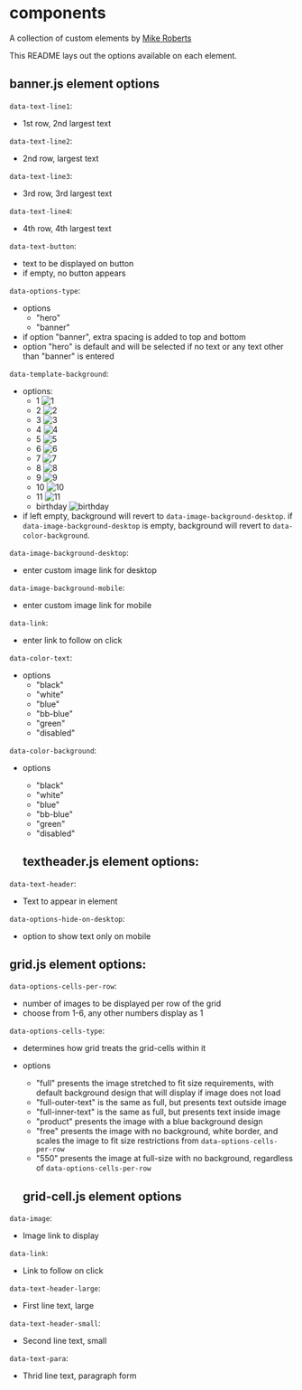 # components
A collection of custom elements by [Mike Roberts](https://github.com/robertsmikej)

This README lays out the options available on each element.



## banner.js element options

`data-text-line1`:
* 1st row, 2nd largest text

`data-text-line2`: 
* 2nd row, largest text

`data-text-line3`: 
* 3rd row, 3rd largest text

`data-text-line4`: 
* 4th row, 4th largest text

`data-text-button`:
* text to be displayed on button 
* if empty, no button appears

`data-options-type`:
* options
  * "hero" 
  * "banner"
* if option "banner", extra spacing is added to top and bottom 
* option "hero" is default and will be selected if no text or any text other than "banner" is entered

`data-template-background`:
* options:
  * 1 ![1](https://www.bodybuilding.com/images/lpimages/optimization/evergreen-header-01.jpg)
  * 2 ![2](https://www.bodybuilding.com/images/lpimages/optimization/evergreen-header-02.jpg)
  * 3 ![3](https://www.bodybuilding.com/images/lpimages/optimization/evergreen-header-03.jpg)
  * 4 ![4](https://www.bodybuilding.com/images/lpimages/optimization/evergreen-header-04.jpg)
  * 5 ![5](https://www.bodybuilding.com/images/lpimages/optimization/evergreen-header-05.jpg)
  * 6 ![6](https://www.bodybuilding.com/images/lpimages/optimization/evergreen-header-06.jpg)
  * 7 ![7](https://www.bodybuilding.com/images/lpimages/optimization/evergreen-header-07.jpg)
  * 8 ![8](https://www.bodybuilding.com/images/lpimages/optimization/evergreen-header-08.jpg)
  * 9 ![9](https://www.bodybuilding.com/images/lpimages/optimization/evergreen-header-09.jpg) 
  * 10 ![10](https://www.bodybuilding.com/images/lpimages/optimization/evergreen-header-10.jpg)
  * 11 ![11](https://www.bodybuilding.com/images/lpimages/optimization/evergreen-header-11.jpg)  
  * birthday ![birthday](https://www.bodybuilding.com/images/2020/april/04-01-customer-apprec-headers-desktop.jpg)
* if left empty, background will revert to `data-image-background-desktop`. if `data-image-background-desktop` is empty, background will revert to `data-color-background`.

`data-image-background-desktop`:
* enter custom image link for desktop

`data-image-background-mobile`:
* enter custom image link for mobile

`data-link`: 
* enter link to follow on click

`data-color-text`:
* options 
  * "black"
  * "white"
  * "blue"
  * "bb-blue"
  * "green"
  * "disabled" 

`data-color-background`:
* options 
  * "black"
  * "white"
  * "blue"
  * "bb-blue"
  * "green"
  * "disabled" 
  
  ## textheader.js element options:

`data-text-header`:
* Text to appear in element

`data-options-hide-on-desktop`:
* option to show text only on mobile



## grid.js element options:

`data-options-cells-per-row`:
* number of images to be displayed per row of the grid
* choose from 1-6, any other numbers display as 1

`data-options-cells-type`:
* determines how grid treats the grid-cells within it
* options
  * "full" presents the image stretched to fit size requirements, with default background design that will display if image does not load 
  * "full-outer-text" is the same as full, but presents text outside image
  * "full-inner-text" is the same as full, but presents text inside image
  * "product" presents the image with a blue background design
  * "free" presents the image with no background, white border, and scales the image to fit size restrictions from `data-options-cells-per-row`
  * "550" presents the image at full-size with no background, regardless of `data-options-cells-per-row`
  
  
  
  
  ## grid-cell.js element options  

`data-image`:
* Image link to display

`data-link`:
* Link to follow on click

`data-text-header-large`:
* First line text, large

`data-text-header-small`:
* Second line text, small

`data-text-para`:
* Thrid line text, paragraph form

